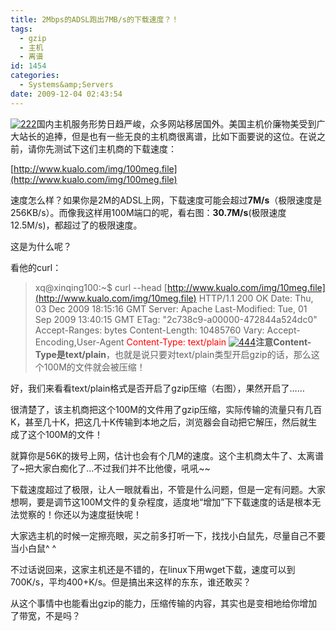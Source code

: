 ```yaml
---
title: 2Mbps的ADSL跑出7MB/s的下载速度？！
tags:
  - gzip
  - 主机
  - 离谱
id: 1454
categories:
  - Systems&amp;Servers
date: 2009-12-04 02:43:54
---
```


[![222](http://blog.kangzj.net/wp-content/uploads/2009/12/222_thumb.jpg "222")](http://blog.kangzj.net/wp-content/uploads/2009/12/222.jpg)国内主机服务形势日趋严峻，众多网站移居国外。美国主机价廉物美受到广大站长的追捧，但是也有一些无良的主机商很离谱，比如下面要说的这位。在说之前，请你先测试下这们主机商的下载速度：

[http://www.kualo.com/img/100meg.file](http://www.kualo.com/img/100meg.file)

速度怎么样？如果你是2M的ADSL上网，下载速度可能会超过**7M/s**（极限速度是256KB/s）。而像我这样用100M端口的呢，看右图：**30.7M/s**(极限速度12.5M/s)，都超过了的极限速度。

<!--more-->

这是为什么呢？

看他的curl：
> xq@xinqing100:~$ curl --head [http://www.kualo.com/img/10meg.file](http://www.kualo.com/img/10meg.file)
> HTTP/1.1 200 OK
> Date: Thu, 03 Dec 2009 18:15:16 GMT
> Server: Apache
> Last-Modified: Tue, 01 Sep 2009 13:40:15 GMT
> ETag: "2c738c9-a00000-472844a524dc0"
> Accept-Ranges: bytes
> Content-Length: 10485760
> Vary: Accept-Encoding,User-Agent
> <span style="color: #ff0000;">Content-Type: text/plain</span>
[![444](http://blog.kangzj.net/wp-content/uploads/2009/12/444_thumb.jpg "444")](http://blog.kangzj.net/wp-content/uploads/2009/12/444.jpg)**注意Content-Type是text/plain**，也就是说只要对text/plain类型开启gzip的话，那么这个100M的文件就会被压缩！

好，我们来看看text/plain格式是否开启了gzip压缩（右图），果然开启了……

很清楚了，该主机商把这个100M的文件用了gzip压缩，实际传输的流量只有几百K，甚至几十K，把这几十K传输到本地之后，浏览器会自动把它解压，然后就生成了这个100M的文件！

就算你是56K的拨号上网，估计也会有个几M的速度。这个主机商太牛了、太离谱了~把大家白痴化了...不过我们并不比他傻，吼吼~~

下载速度超过了极限，让人一眼就看出，不管是什么问题，但是一定有问题。大家想啊，要是调节这100M文件的复杂程度，适度地“增加”下下载速度的话是根本无法觉察的！你还以为速度挺快呢！

大家选主机的时候一定擦亮眼，买之前多打听一下，找找小白鼠先，尽量自己不要当小白鼠^ ^

不过话说回来，这家主机还是不错的，在linux下用wget下载，速度可以到700K/s，平均400+K/s。但是搞出来这样的东东，谁还敢买？

从这个事情中也能看出gzip的能力，压缩传输的内容，其实也是变相地给你增加了带宽，不是吗？